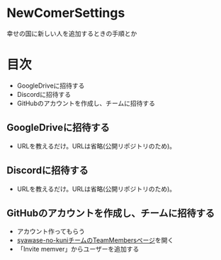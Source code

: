 # NewComerSettings
幸せの国に新しい人を追加するときの手順とか

# 目次

* GoogleDriveに招待する
* Discordに招待する
* GitHubのアカウントを作成し、チームに招待する

## GoogleDriveに招待する

* URLを教えるだけ。URLは省略(公開リポジトリのため)。


## Discordに招待する

* URLを教えるだけ。URLは省略(公開リポジトリのため)。


## GitHubのアカウントを作成し、チームに招待する

* アカウント作ってもらう
* [syawase-no-kuniチームのTeamMembersページ](https://github.com/orgs/syawase-no-kuni/people)を開く
* 「Invite memver」からユーザーを追加する

